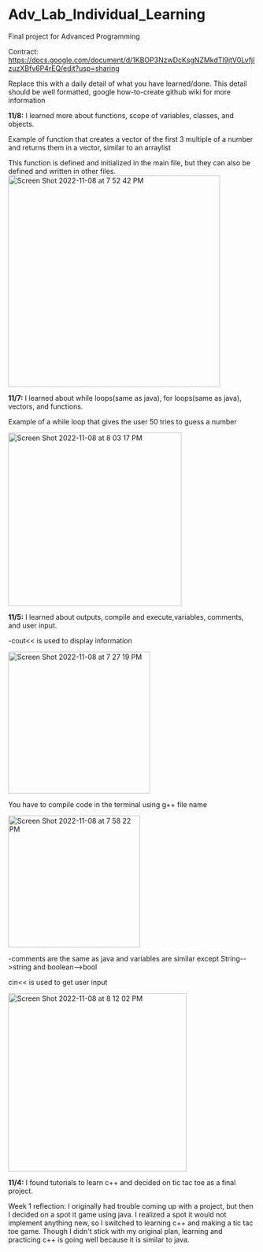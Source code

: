 # Adv_Lab_Individual_Learning
Final project for Advanced Programming

Contract: https://docs.google.com/document/d/1KBOP3NzwDcKsgNZMkdTl9jtV0LvfjIzuzXBfv6P4rEQ/edit?usp=sharing 

Replace this with a daily detail of what you have learned/done.
This detail should be well formatted, google how-to-create github wiki for more information

**11/8:** I learned more about functions, scope of variables, classes, and objects.

Example of function that creates a vector of the first 3 multiple of a number and returns them in a vector, similar to an arraylist

This function is defined and initialized in the main file, but they can also be defined and written in other files. 
<img width="430" alt="Screen Shot 2022-11-08 at 7 52 42 PM" src="https://user-images.githubusercontent.com/112722444/200717324-9939ce29-73d7-4337-b0ed-e36a48b5e725.png">

**11/7:** I learned about while loops(same as java), for loops(same as java), vectors, and functions.

Example of a while loop that gives the user 50 tries to guess a number

<img width="352" alt="Screen Shot 2022-11-08 at 8 03 17 PM" src="https://user-images.githubusercontent.com/112722444/200718822-9ce63cb9-cb6e-427f-bc10-ff723ff2ecdc.png">

**11/5:** I learned about outputs, compile and execute,variables, comments, and user input.

-cout<< is used to display information 

<img width="288" alt="Screen Shot 2022-11-08 at 7 27 19 PM" src="https://user-images.githubusercontent.com/112722444/200717720-4f818858-a7b1-46a7-915e-6e68b9bf6ea0.png">

You have to compile code in the terminal using g++ file name

<img width="268" alt="Screen Shot 2022-11-08 at 7 58 22 PM" src="https://user-images.githubusercontent.com/112722444/200718102-a3ffb943-2102-4f64-b68a-a6a9da61382d.png">

-comments are the same as java and variables are similar except String-->string and boolean-->bool

cin<< is used to get user input

<img width="362" alt="Screen Shot 2022-11-08 at 8 12 02 PM" src="https://user-images.githubusercontent.com/112722444/200720154-415221a5-40fc-43a2-9cc2-086212ae72cc.png">


**11/4:** I found tutorials to learn c++ and decided on tic tac toe as a final project.

Week 1 reflection: I originally had trouble coming up with a project, but then I decided on a spot it game using java. I realized a spot it would not implement anything new, so I switched to learning c++ and making a tic tac toe game. Though I didn't stick with my original plan, learning and practicing c++ is going well because it is similar to java.

